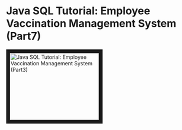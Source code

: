 # Java SQL Tutorial:  Employee Vaccination Management System (Part7)
<a href="http://www.youtube.com/watch?feature=player_embedded&v=YpmsWavnzuM" target="_blank"><img src="http://img.youtube.com/vi/YpmsWavnzuM/0.jpg" alt="Java SQL Tutorial:  Employee Vaccination Management System (Part3)" width="240" height="180" border="10" /></a>